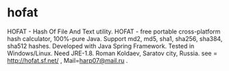 # hofat
HOFAT - Hash Of File And Text utility. 
HOFAT - free portable cross-platform
hash calculator, 100%-pure Java. Support
md2, md5, sha1, sha256, sha384, sha512 hashes.
Developed with Java Spring Framework.
Tested in Windows/Linux. Need JRE-1.8. 
Roman Koldaev, Saratov city, Russia.
see = http://hofat.sf.net/ ,
Mail=harp07@mail.ru .
